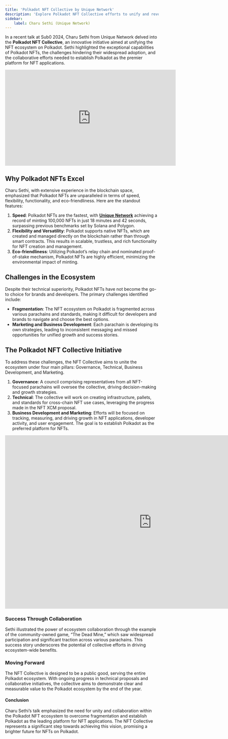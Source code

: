 ```yaml
---
title: 'Polkadot NFT Collective by Unique Network'
description: 'Explore Polkadot NFT Collective efforts to unify and revolutionize the NFT ecosystem with Unique Network Charu Sethi.'
sidebar:
    label: Charu Sethi (Unique Network)
---
```


In a recent talk at Sub0 2024, Charu Sethi from Unique Network delved into the **Polkadot NFT Collective**, an innovative initiative aimed at unifying the NFT ecosystem on Polkadot. Sethi highlighted the exceptional capabilities of Polkadot NFTs, the challenges hindering their widespread adoption, and the collaborative efforts needed to establish Polkadot as the premier platform for NFT applications.

<iframe allowfullscreen="allowfullscreen" frameborder="0" height="315" src="https://www.youtube.com/embed/Z7oFhPvWCe4?si=DFY0Un0G3HPlibnE" title="YouTube video player" width="560"></iframe>

## Why Polkadot NFTs Excel
Charu Sethi, with extensive experience in the blockchain space, emphasized that Polkadot NFTs are unparalleled in terms of speed, flexibility, functionality, and eco-friendliness. Here are the standout features:

1. **Speed**: Polkadot NFTs are the fastest, with [**Unique Network**](https://dablock.com/dapps/unique-network/) achieving a record of minting 100,000 NFTs in just 18 minutes and 42 seconds, surpassing previous benchmarks set by Solana and Polygon.
2. **Flexibility and Versatility**: Polkadot supports native NFTs, which are created and managed directly on the blockchain rather than through smart contracts. This results in scalable, trustless, and rich functionality for NFT creation and management.
3. **Eco-friendliness**: Utilizing Polkadot’s relay chain and nominated proof-of-stake mechanism, Polkadot NFTs are highly efficient, minimizing the environmental impact of minting.

## Challenges in the Ecosystem
Despite their technical superiority, Polkadot NFTs have not become the go-to choice for brands and developers. The primary challenges identified include:

- **Fragmentation**: The NFT ecosystem on Polkadot is fragmented across various parachains and standards, making it difficult for developers and brands to navigate and choose the best options.
- **Marketing and Business Development**: Each parachain is developing its own strategies, leading to inconsistent messaging and missed opportunities for unified growth and success stories.

## The Polkadot NFT Collective Initiative
To address these challenges, the NFT Collective aims to unite the ecosystem under four main pillars: Governance, Technical, Business Development, and Marketing.

1. **Governance**: A council comprising representatives from all NFT-focused parachains will oversee the collective, driving decision-making and growth strategies.
2. **Technical**: The collective will work on creating infrastructure, pallets, and standards for cross-chain NFT use cases, leveraging the progress made in the NFT XCM proposal.
3. **Business Development and Marketing**: Efforts will be focused on tracking, measuring, and driving growth in NFT applications, developer activity, and user engagement. The goal is to establish Polkadot as the preferred platform for NFTs.

<iframe allowfullscreen="allowfullscreen" frameborder="0" height="569" src="https://docs.google.com/presentation/d/e/2PACX-1vQcke52NkTO5Z0MRUFt-ePnwFM41J7BctECgnZUuQMt_GFFtn21v36ZrcRcGsGW2-JG-W1vaW9Y4w9U/embed?start=false&loop=false&delayms=60000" width="960"></iframe>

### Success Through Collaboration
Sethi illustrated the power of ecosystem collaboration through the example of the community-owned game, “The Dead Mine,” which saw widespread participation and significant traction across various parachains. This success story underscores the potential of collective efforts in driving ecosystem-wide benefits.

### Moving Forward
The NFT Collective is designed to be a public good, serving the entire Polkadot ecosystem. With ongoing progress in technical proposals and collaborative initiatives, the collective aims to demonstrate clear and measurable value to the Polkadot ecosystem by the end of the year.

#### Conclusion
Charu Sethi’s talk emphasized the need for unity and collaboration within the Polkadot NFT ecosystem to overcome fragmentation and establish Polkadot as the leading platform for NFT applications. The NFT Collective represents a significant step towards achieving this vision, promising a brighter future for NFTs on Polkadot.